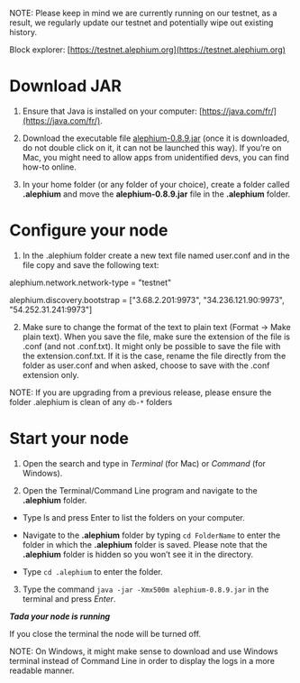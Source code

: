 NOTE: Please keep in mind we are currently running on our testnet, as a result, we regularly update our testnet and potentially wipe out existing history.

Block explorer: [https://testnet.alephium.org](https://testnet.alephium.org)

# Download JAR

1. Ensure that Java is installed on your computer: [https://java.com/fr/](https://java.com/fr/).

2. Download the executable file [alephium-0.8.9.jar](https://github.com/alephium/alephium/releases/download/v0.8.9/alephium-0.8.9.jar) (once it is downloaded, do not double click on it, it can not be launched this way).
If you’re on Mac, you might need to allow apps from unidentified devs, you can find how-to online.

3. In your home folder (or any folder of your choice), create a folder called **.alephium** and move the **alephium-0.8.9.jar** file in the **.alephium** folder.

# Configure your node

1. In the .alephium folder create a new text file named user.conf and in the file copy and save the following text: 

alephium.network.network-type = "testnet"

alephium.discovery.bootstrap = ["3.68.2.201:9973", "34.236.121.90:9973", "54.252.31.241:9973"]


2. Make sure to change the format of the text to plain text (Format -> Make plain text).
When you save the file, make sure the extension of the file is .conf (and not .conf.txt). 
It might only be possible to save the file with the extension.conf.txt. If it is the case, rename the file directly from the folder as user.conf and when asked, choose to save with the .conf extension only.

NOTE: If you are upgrading from a previous release, please ensure the folder .alephium is clean of any `db-*` folders

# Start your node

1. Open the search and type in _Terminal_ (for Mac) or _Command_ (for  Windows).

2. Open the Terminal/Command Line program and navigate to the **.alephium** folder. 

* Type ls and press Enter to list the folders on your computer. 

* Navigate to the **.alephium** folder by typing `cd FolderName` to enter the folder in which the **.alephium** folder is saved. Please note that the **.alephium** folder is hidden so you won’t see it in the directory.

* Type `cd .alephium` to enter the folder.

3. Type the command `java -jar -Xmx500m alephium-0.8.9.jar` in the terminal and press _Enter_. 

_**Tada your node is running**_

If you close the terminal the node will be turned off.

NOTE: On Windows, it might make sense to download and use Windows terminal instead of Command Line in order to display the logs in a more readable manner.
